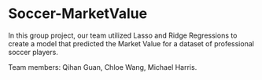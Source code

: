 # Soccer-MarketValue
In this group project, our team utilized Lasso and Ridge Regressions to create a model that predicted the Market Value for a dataset of professional soccer players. 

Team members: Qihan Guan, Chloe Wang, Michael Harris. 
